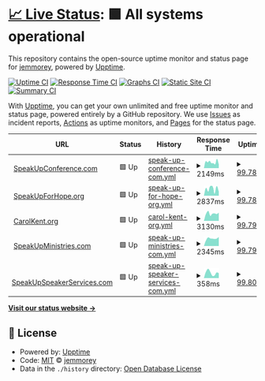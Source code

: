 # [📈 Live Status](https://jemmorey.github.io//upptime): <!--live status--> **🟩 All systems operational**

This repository contains the open-source uptime monitor and status page for [jemmorey](https://jemmorey.github.io//upptime), powered by [Upptime](https://github.com/upptime/upptime).

[![Uptime CI](https://github.com/jemmorey//upptime/workflows/Uptime%20CI/badge.svg)](https://github.com/jemmorey//upptime/actions?query=workflow%3A%22Uptime+CI%22)
[![Response Time CI](https://github.com/jemmorey//upptime/workflows/Response%20Time%20CI/badge.svg)](https://github.com/jemmorey//upptime/actions?query=workflow%3A%22Response+Time+CI%22)
[![Graphs CI](https://github.com/jemmorey//upptime/workflows/Graphs%20CI/badge.svg)](https://github.com/jemmorey//upptime/actions?query=workflow%3A%22Graphs+CI%22)
[![Static Site CI](https://github.com/jemmorey//upptime/workflows/Static%20Site%20CI/badge.svg)](https://github.com/jemmorey//upptime/actions?query=workflow%3A%22Static+Site+CI%22)
[![Summary CI](https://github.com/jemmorey//upptime/workflows/Summary%20CI/badge.svg)](https://github.com/jemmorey//upptime/actions?query=workflow%3A%22Summary+CI%22)

With [Upptime](https://upptime.js.org), you can get your own unlimited and free uptime monitor and status page, powered entirely by a GitHub repository. We use [Issues](https://github.com/jemmorey//upptime/issues) as incident reports, [Actions](https://github.com/jemmorey//upptime/actions) as uptime monitors, and [Pages](https://jemmorey.github.io//upptime) for the status page.

<!--start: status pages-->
<!-- This summary is generated by Upptime (https://github.com/upptime/upptime) -->
<!-- Do not edit this manually, your changes will be overwritten -->
<!-- prettier-ignore -->
| URL | Status | History | Response Time | Uptime |
| --- | ------ | ------- | ------------- | ------ |
| <img alt="" src="https://icons.duckduckgo.com/ip3/www.speakupconference.com.ico" height="13"> [SpeakUpConference.com](https://www.speakupconference.com) | 🟩 Up | [speak-up-conference-com.yml](https://github.com/jemmorey/upptime/commits/HEAD/history/speak-up-conference-com.yml) | <details><summary><img alt="Response time graph" src="./graphs/speak-up-conference-com/response-time-week.png" height="20"> 2149ms</summary><br><a href="https://jemmorey.github.io/upptime/history/speak-up-conference-com"><img alt="Response time 2614" src="https://img.shields.io/endpoint?url=https%3A%2F%2Fraw.githubusercontent.com%2Fjemmorey%2Fupptime%2FHEAD%2Fapi%2Fspeak-up-conference-com%2Fresponse-time.json"></a><br><a href="https://jemmorey.github.io/upptime/history/speak-up-conference-com"><img alt="24-hour response time 1861" src="https://img.shields.io/endpoint?url=https%3A%2F%2Fraw.githubusercontent.com%2Fjemmorey%2Fupptime%2FHEAD%2Fapi%2Fspeak-up-conference-com%2Fresponse-time-day.json"></a><br><a href="https://jemmorey.github.io/upptime/history/speak-up-conference-com"><img alt="7-day response time 2149" src="https://img.shields.io/endpoint?url=https%3A%2F%2Fraw.githubusercontent.com%2Fjemmorey%2Fupptime%2FHEAD%2Fapi%2Fspeak-up-conference-com%2Fresponse-time-week.json"></a><br><a href="https://jemmorey.github.io/upptime/history/speak-up-conference-com"><img alt="30-day response time 3964" src="https://img.shields.io/endpoint?url=https%3A%2F%2Fraw.githubusercontent.com%2Fjemmorey%2Fupptime%2FHEAD%2Fapi%2Fspeak-up-conference-com%2Fresponse-time-month.json"></a><br><a href="https://jemmorey.github.io/upptime/history/speak-up-conference-com"><img alt="1-year response time 2681" src="https://img.shields.io/endpoint?url=https%3A%2F%2Fraw.githubusercontent.com%2Fjemmorey%2Fupptime%2FHEAD%2Fapi%2Fspeak-up-conference-com%2Fresponse-time-year.json"></a></details> | <details><summary><a href="https://jemmorey.github.io/upptime/history/speak-up-conference-com">99.78%</a></summary><a href="https://jemmorey.github.io/upptime/history/speak-up-conference-com"><img alt="All-time uptime 99.67%" src="https://img.shields.io/endpoint?url=https%3A%2F%2Fraw.githubusercontent.com%2Fjemmorey%2Fupptime%2FHEAD%2Fapi%2Fspeak-up-conference-com%2Fuptime.json"></a><br><a href="https://jemmorey.github.io/upptime/history/speak-up-conference-com"><img alt="24-hour uptime 98.46%" src="https://img.shields.io/endpoint?url=https%3A%2F%2Fraw.githubusercontent.com%2Fjemmorey%2Fupptime%2FHEAD%2Fapi%2Fspeak-up-conference-com%2Fuptime-day.json"></a><br><a href="https://jemmorey.github.io/upptime/history/speak-up-conference-com"><img alt="7-day uptime 99.78%" src="https://img.shields.io/endpoint?url=https%3A%2F%2Fraw.githubusercontent.com%2Fjemmorey%2Fupptime%2FHEAD%2Fapi%2Fspeak-up-conference-com%2Fuptime-week.json"></a><br><a href="https://jemmorey.github.io/upptime/history/speak-up-conference-com"><img alt="30-day uptime 99.85%" src="https://img.shields.io/endpoint?url=https%3A%2F%2Fraw.githubusercontent.com%2Fjemmorey%2Fupptime%2FHEAD%2Fapi%2Fspeak-up-conference-com%2Fuptime-month.json"></a><br><a href="https://jemmorey.github.io/upptime/history/speak-up-conference-com"><img alt="1-year uptime 99.87%" src="https://img.shields.io/endpoint?url=https%3A%2F%2Fraw.githubusercontent.com%2Fjemmorey%2Fupptime%2FHEAD%2Fapi%2Fspeak-up-conference-com%2Fuptime-year.json"></a></details>
| <img alt="" src="https://icons.duckduckgo.com/ip3/www.speakupforhope.org.ico" height="13"> [SpeakUpForHope.org](https://www.speakupforhope.org) | 🟩 Up | [speak-up-for-hope-org.yml](https://github.com/jemmorey/upptime/commits/HEAD/history/speak-up-for-hope-org.yml) | <details><summary><img alt="Response time graph" src="./graphs/speak-up-for-hope-org/response-time-week.png" height="20"> 2837ms</summary><br><a href="https://jemmorey.github.io/upptime/history/speak-up-for-hope-org"><img alt="Response time 3056" src="https://img.shields.io/endpoint?url=https%3A%2F%2Fraw.githubusercontent.com%2Fjemmorey%2Fupptime%2FHEAD%2Fapi%2Fspeak-up-for-hope-org%2Fresponse-time.json"></a><br><a href="https://jemmorey.github.io/upptime/history/speak-up-for-hope-org"><img alt="24-hour response time 3569" src="https://img.shields.io/endpoint?url=https%3A%2F%2Fraw.githubusercontent.com%2Fjemmorey%2Fupptime%2FHEAD%2Fapi%2Fspeak-up-for-hope-org%2Fresponse-time-day.json"></a><br><a href="https://jemmorey.github.io/upptime/history/speak-up-for-hope-org"><img alt="7-day response time 2837" src="https://img.shields.io/endpoint?url=https%3A%2F%2Fraw.githubusercontent.com%2Fjemmorey%2Fupptime%2FHEAD%2Fapi%2Fspeak-up-for-hope-org%2Fresponse-time-week.json"></a><br><a href="https://jemmorey.github.io/upptime/history/speak-up-for-hope-org"><img alt="30-day response time 3116" src="https://img.shields.io/endpoint?url=https%3A%2F%2Fraw.githubusercontent.com%2Fjemmorey%2Fupptime%2FHEAD%2Fapi%2Fspeak-up-for-hope-org%2Fresponse-time-month.json"></a><br><a href="https://jemmorey.github.io/upptime/history/speak-up-for-hope-org"><img alt="1-year response time 3080" src="https://img.shields.io/endpoint?url=https%3A%2F%2Fraw.githubusercontent.com%2Fjemmorey%2Fupptime%2FHEAD%2Fapi%2Fspeak-up-for-hope-org%2Fresponse-time-year.json"></a></details> | <details><summary><a href="https://jemmorey.github.io/upptime/history/speak-up-for-hope-org">99.78%</a></summary><a href="https://jemmorey.github.io/upptime/history/speak-up-for-hope-org"><img alt="All-time uptime 99.85%" src="https://img.shields.io/endpoint?url=https%3A%2F%2Fraw.githubusercontent.com%2Fjemmorey%2Fupptime%2FHEAD%2Fapi%2Fspeak-up-for-hope-org%2Fuptime.json"></a><br><a href="https://jemmorey.github.io/upptime/history/speak-up-for-hope-org"><img alt="24-hour uptime 98.49%" src="https://img.shields.io/endpoint?url=https%3A%2F%2Fraw.githubusercontent.com%2Fjemmorey%2Fupptime%2FHEAD%2Fapi%2Fspeak-up-for-hope-org%2Fuptime-day.json"></a><br><a href="https://jemmorey.github.io/upptime/history/speak-up-for-hope-org"><img alt="7-day uptime 99.78%" src="https://img.shields.io/endpoint?url=https%3A%2F%2Fraw.githubusercontent.com%2Fjemmorey%2Fupptime%2FHEAD%2Fapi%2Fspeak-up-for-hope-org%2Fuptime-week.json"></a><br><a href="https://jemmorey.github.io/upptime/history/speak-up-for-hope-org"><img alt="30-day uptime 99.95%" src="https://img.shields.io/endpoint?url=https%3A%2F%2Fraw.githubusercontent.com%2Fjemmorey%2Fupptime%2FHEAD%2Fapi%2Fspeak-up-for-hope-org%2Fuptime-month.json"></a><br><a href="https://jemmorey.github.io/upptime/history/speak-up-for-hope-org"><img alt="1-year uptime 99.95%" src="https://img.shields.io/endpoint?url=https%3A%2F%2Fraw.githubusercontent.com%2Fjemmorey%2Fupptime%2FHEAD%2Fapi%2Fspeak-up-for-hope-org%2Fuptime-year.json"></a></details>
| <img alt="" src="https://icons.duckduckgo.com/ip3/carolkent.org.ico" height="13"> [CarolKent.org](https://carolkent.org) | 🟩 Up | [carol-kent-org.yml](https://github.com/jemmorey/upptime/commits/HEAD/history/carol-kent-org.yml) | <details><summary><img alt="Response time graph" src="./graphs/carol-kent-org/response-time-week.png" height="20"> 3130ms</summary><br><a href="https://jemmorey.github.io/upptime/history/carol-kent-org"><img alt="Response time 1542" src="https://img.shields.io/endpoint?url=https%3A%2F%2Fraw.githubusercontent.com%2Fjemmorey%2Fupptime%2FHEAD%2Fapi%2Fcarol-kent-org%2Fresponse-time.json"></a><br><a href="https://jemmorey.github.io/upptime/history/carol-kent-org"><img alt="24-hour response time 2521" src="https://img.shields.io/endpoint?url=https%3A%2F%2Fraw.githubusercontent.com%2Fjemmorey%2Fupptime%2FHEAD%2Fapi%2Fcarol-kent-org%2Fresponse-time-day.json"></a><br><a href="https://jemmorey.github.io/upptime/history/carol-kent-org"><img alt="7-day response time 3130" src="https://img.shields.io/endpoint?url=https%3A%2F%2Fraw.githubusercontent.com%2Fjemmorey%2Fupptime%2FHEAD%2Fapi%2Fcarol-kent-org%2Fresponse-time-week.json"></a><br><a href="https://jemmorey.github.io/upptime/history/carol-kent-org"><img alt="30-day response time 3333" src="https://img.shields.io/endpoint?url=https%3A%2F%2Fraw.githubusercontent.com%2Fjemmorey%2Fupptime%2FHEAD%2Fapi%2Fcarol-kent-org%2Fresponse-time-month.json"></a><br><a href="https://jemmorey.github.io/upptime/history/carol-kent-org"><img alt="1-year response time 1842" src="https://img.shields.io/endpoint?url=https%3A%2F%2Fraw.githubusercontent.com%2Fjemmorey%2Fupptime%2FHEAD%2Fapi%2Fcarol-kent-org%2Fresponse-time-year.json"></a></details> | <details><summary><a href="https://jemmorey.github.io/upptime/history/carol-kent-org">99.79%</a></summary><a href="https://jemmorey.github.io/upptime/history/carol-kent-org"><img alt="All-time uptime 99.94%" src="https://img.shields.io/endpoint?url=https%3A%2F%2Fraw.githubusercontent.com%2Fjemmorey%2Fupptime%2FHEAD%2Fapi%2Fcarol-kent-org%2Fuptime.json"></a><br><a href="https://jemmorey.github.io/upptime/history/carol-kent-org"><img alt="24-hour uptime 98.52%" src="https://img.shields.io/endpoint?url=https%3A%2F%2Fraw.githubusercontent.com%2Fjemmorey%2Fupptime%2FHEAD%2Fapi%2Fcarol-kent-org%2Fuptime-day.json"></a><br><a href="https://jemmorey.github.io/upptime/history/carol-kent-org"><img alt="7-day uptime 99.79%" src="https://img.shields.io/endpoint?url=https%3A%2F%2Fraw.githubusercontent.com%2Fjemmorey%2Fupptime%2FHEAD%2Fapi%2Fcarol-kent-org%2Fuptime-week.json"></a><br><a href="https://jemmorey.github.io/upptime/history/carol-kent-org"><img alt="30-day uptime 99.95%" src="https://img.shields.io/endpoint?url=https%3A%2F%2Fraw.githubusercontent.com%2Fjemmorey%2Fupptime%2FHEAD%2Fapi%2Fcarol-kent-org%2Fuptime-month.json"></a><br><a href="https://jemmorey.github.io/upptime/history/carol-kent-org"><img alt="1-year uptime 99.96%" src="https://img.shields.io/endpoint?url=https%3A%2F%2Fraw.githubusercontent.com%2Fjemmorey%2Fupptime%2FHEAD%2Fapi%2Fcarol-kent-org%2Fuptime-year.json"></a></details>
| <img alt="" src="https://icons.duckduckgo.com/ip3/www.speakupministries.com.ico" height="13"> [SpeakUpMinistries.com](https://www.speakupministries.com) | 🟩 Up | [speak-up-ministries-com.yml](https://github.com/jemmorey/upptime/commits/HEAD/history/speak-up-ministries-com.yml) | <details><summary><img alt="Response time graph" src="./graphs/speak-up-ministries-com/response-time-week.png" height="20"> 2345ms</summary><br><a href="https://jemmorey.github.io/upptime/history/speak-up-ministries-com"><img alt="Response time 2165" src="https://img.shields.io/endpoint?url=https%3A%2F%2Fraw.githubusercontent.com%2Fjemmorey%2Fupptime%2FHEAD%2Fapi%2Fspeak-up-ministries-com%2Fresponse-time.json"></a><br><a href="https://jemmorey.github.io/upptime/history/speak-up-ministries-com"><img alt="24-hour response time 2323" src="https://img.shields.io/endpoint?url=https%3A%2F%2Fraw.githubusercontent.com%2Fjemmorey%2Fupptime%2FHEAD%2Fapi%2Fspeak-up-ministries-com%2Fresponse-time-day.json"></a><br><a href="https://jemmorey.github.io/upptime/history/speak-up-ministries-com"><img alt="7-day response time 2345" src="https://img.shields.io/endpoint?url=https%3A%2F%2Fraw.githubusercontent.com%2Fjemmorey%2Fupptime%2FHEAD%2Fapi%2Fspeak-up-ministries-com%2Fresponse-time-week.json"></a><br><a href="https://jemmorey.github.io/upptime/history/speak-up-ministries-com"><img alt="30-day response time 2282" src="https://img.shields.io/endpoint?url=https%3A%2F%2Fraw.githubusercontent.com%2Fjemmorey%2Fupptime%2FHEAD%2Fapi%2Fspeak-up-ministries-com%2Fresponse-time-month.json"></a><br><a href="https://jemmorey.github.io/upptime/history/speak-up-ministries-com"><img alt="1-year response time 2183" src="https://img.shields.io/endpoint?url=https%3A%2F%2Fraw.githubusercontent.com%2Fjemmorey%2Fupptime%2FHEAD%2Fapi%2Fspeak-up-ministries-com%2Fresponse-time-year.json"></a></details> | <details><summary><a href="https://jemmorey.github.io/upptime/history/speak-up-ministries-com">99.79%</a></summary><a href="https://jemmorey.github.io/upptime/history/speak-up-ministries-com"><img alt="All-time uptime 99.87%" src="https://img.shields.io/endpoint?url=https%3A%2F%2Fraw.githubusercontent.com%2Fjemmorey%2Fupptime%2FHEAD%2Fapi%2Fspeak-up-ministries-com%2Fuptime.json"></a><br><a href="https://jemmorey.github.io/upptime/history/speak-up-ministries-com"><img alt="24-hour uptime 98.55%" src="https://img.shields.io/endpoint?url=https%3A%2F%2Fraw.githubusercontent.com%2Fjemmorey%2Fupptime%2FHEAD%2Fapi%2Fspeak-up-ministries-com%2Fuptime-day.json"></a><br><a href="https://jemmorey.github.io/upptime/history/speak-up-ministries-com"><img alt="7-day uptime 99.79%" src="https://img.shields.io/endpoint?url=https%3A%2F%2Fraw.githubusercontent.com%2Fjemmorey%2Fupptime%2FHEAD%2Fapi%2Fspeak-up-ministries-com%2Fuptime-week.json"></a><br><a href="https://jemmorey.github.io/upptime/history/speak-up-ministries-com"><img alt="30-day uptime 99.95%" src="https://img.shields.io/endpoint?url=https%3A%2F%2Fraw.githubusercontent.com%2Fjemmorey%2Fupptime%2FHEAD%2Fapi%2Fspeak-up-ministries-com%2Fuptime-month.json"></a><br><a href="https://jemmorey.github.io/upptime/history/speak-up-ministries-com"><img alt="1-year uptime 99.97%" src="https://img.shields.io/endpoint?url=https%3A%2F%2Fraw.githubusercontent.com%2Fjemmorey%2Fupptime%2FHEAD%2Fapi%2Fspeak-up-ministries-com%2Fuptime-year.json"></a></details>
| <img alt="" src="https://icons.duckduckgo.com/ip3/www.speakupspeakerservices.com.ico" height="13"> [SpeakUpSpeakerServices.com](https://www.speakupspeakerservices.com) | 🟩 Up | [speak-up-speaker-services-com.yml](https://github.com/jemmorey/upptime/commits/HEAD/history/speak-up-speaker-services-com.yml) | <details><summary><img alt="Response time graph" src="./graphs/speak-up-speaker-services-com/response-time-week.png" height="20"> 358ms</summary><br><a href="https://jemmorey.github.io/upptime/history/speak-up-speaker-services-com"><img alt="Response time 382" src="https://img.shields.io/endpoint?url=https%3A%2F%2Fraw.githubusercontent.com%2Fjemmorey%2Fupptime%2FHEAD%2Fapi%2Fspeak-up-speaker-services-com%2Fresponse-time.json"></a><br><a href="https://jemmorey.github.io/upptime/history/speak-up-speaker-services-com"><img alt="24-hour response time 380" src="https://img.shields.io/endpoint?url=https%3A%2F%2Fraw.githubusercontent.com%2Fjemmorey%2Fupptime%2FHEAD%2Fapi%2Fspeak-up-speaker-services-com%2Fresponse-time-day.json"></a><br><a href="https://jemmorey.github.io/upptime/history/speak-up-speaker-services-com"><img alt="7-day response time 358" src="https://img.shields.io/endpoint?url=https%3A%2F%2Fraw.githubusercontent.com%2Fjemmorey%2Fupptime%2FHEAD%2Fapi%2Fspeak-up-speaker-services-com%2Fresponse-time-week.json"></a><br><a href="https://jemmorey.github.io/upptime/history/speak-up-speaker-services-com"><img alt="30-day response time 385" src="https://img.shields.io/endpoint?url=https%3A%2F%2Fraw.githubusercontent.com%2Fjemmorey%2Fupptime%2FHEAD%2Fapi%2Fspeak-up-speaker-services-com%2Fresponse-time-month.json"></a><br><a href="https://jemmorey.github.io/upptime/history/speak-up-speaker-services-com"><img alt="1-year response time 390" src="https://img.shields.io/endpoint?url=https%3A%2F%2Fraw.githubusercontent.com%2Fjemmorey%2Fupptime%2FHEAD%2Fapi%2Fspeak-up-speaker-services-com%2Fresponse-time-year.json"></a></details> | <details><summary><a href="https://jemmorey.github.io/upptime/history/speak-up-speaker-services-com">99.80%</a></summary><a href="https://jemmorey.github.io/upptime/history/speak-up-speaker-services-com"><img alt="All-time uptime 99.93%" src="https://img.shields.io/endpoint?url=https%3A%2F%2Fraw.githubusercontent.com%2Fjemmorey%2Fupptime%2FHEAD%2Fapi%2Fspeak-up-speaker-services-com%2Fuptime.json"></a><br><a href="https://jemmorey.github.io/upptime/history/speak-up-speaker-services-com"><img alt="24-hour uptime 98.58%" src="https://img.shields.io/endpoint?url=https%3A%2F%2Fraw.githubusercontent.com%2Fjemmorey%2Fupptime%2FHEAD%2Fapi%2Fspeak-up-speaker-services-com%2Fuptime-day.json"></a><br><a href="https://jemmorey.github.io/upptime/history/speak-up-speaker-services-com"><img alt="7-day uptime 99.80%" src="https://img.shields.io/endpoint?url=https%3A%2F%2Fraw.githubusercontent.com%2Fjemmorey%2Fupptime%2FHEAD%2Fapi%2Fspeak-up-speaker-services-com%2Fuptime-week.json"></a><br><a href="https://jemmorey.github.io/upptime/history/speak-up-speaker-services-com"><img alt="30-day uptime 99.95%" src="https://img.shields.io/endpoint?url=https%3A%2F%2Fraw.githubusercontent.com%2Fjemmorey%2Fupptime%2FHEAD%2Fapi%2Fspeak-up-speaker-services-com%2Fuptime-month.json"></a><br><a href="https://jemmorey.github.io/upptime/history/speak-up-speaker-services-com"><img alt="1-year uptime 99.97%" src="https://img.shields.io/endpoint?url=https%3A%2F%2Fraw.githubusercontent.com%2Fjemmorey%2Fupptime%2FHEAD%2Fapi%2Fspeak-up-speaker-services-com%2Fuptime-year.json"></a></details>

<!--end: status pages-->

[**Visit our status website →**](https://jemmorey.github.io//upptime)

## 📄 License

- Powered by: [Upptime](https://github.com/upptime/upptime)
- Code: [MIT](./LICENSE) © [jemmorey](https://jemmorey.github.io//upptime)
- Data in the `./history` directory: [Open Database License](https://opendatacommons.org/licenses/odbl/1-0/)
